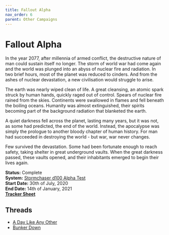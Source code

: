 ```yaml
---
title: Fallout Alpha
nav_order: 6
parent: Other Campaigns
---
```


# Fallout Alpha
In the year 2077, after millennia of armed conflict, the destructive nature of man could sustain itself no longer. The storm of world war had come again and the world was plunged into an abyss of nuclear fire and radiation. In two brief hours, most of the planet was reduced to cinders. And from the ashes of nuclear devastation, a new civilisation would struggle to arise.

The earth was nearly wiped clean of life. A great cleansing, an atomic spark struck by human hands, quickly raged out of control. Spears of nuclear fire rained from the skies. Continents were swallowed in flames and fell beneath the boiling oceans. Humanity was almost extinguished, their spirits becoming part of the background radiation that blanketed the earth.

A quiet darkness fell across the planet, lasting many years, but it was not, as some had predicted, the end of the world. Instead, the apocalypse was simply the prologue to another bloody chapter of human history. For man had succeeded in destroying the world - but war, war never changes.

Few survived the devastation. Some had been fortunate enough to reach safety, taking shelter in great underground vaults. When the great darkness passed, these vaults opened, and their inhabitants emerged to begin their lives again.

**Status:** Complete<br>
**System:** [Stormchaser d100 Alpha Test](https://www.gmbinder.com/share/-MBGEULxOD6QMRsEPo8G)<br>
**Start Date:** 30th of July, 2020<br>
**End Date:** 14th of January, 2021<br>
[**Tracker Sheet**](https://docs.google.com/spreadsheets/d/1WeOnwBbVR_wDDY62YxU0Wz87URUnNCJdg2CibUPpyFw/edit#gid=0)

## Threads
- [A Day Like Any Other](https://app.roll20.net/forum/post/9032808/a-day-like-any-other)
- [Bunker Down](https://app.roll20.net/forum/post/9016666/bunker-down/?pagenum=1)